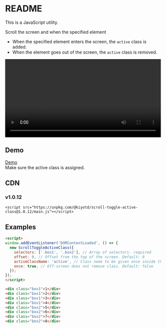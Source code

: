 # README

This is a JavaScript utility.  

Scroll the screen and when the specified element
- When the specified element enters the screen, the `active` class is added.
- When the element goes out of the screen, the `active` class is removed.

<video controls src="https://user-images.githubusercontent.com/41136135/236068882-596be7ce-b542-4ec2-9a62-83636b7f3200.mp4" width="100%"></video>

## Demo

[Demo](https://docs.kiyotd.com/scroll-toggle-active-class/demo/)  
Make sure the active class is assigned.

## CDN

### v1.0.12
```shell
<script src="https://unpkg.com/@kiyotd/scroll-toggle-active-class@1.0.12/main.js"></script>
````

## Examples

```html
<script>
window.addEventListener('DOMContentLoaded', () => {
  new ScrollToggleActiveClass({
    selectors: ['.box1', '.box2'], // Array of selectors. required
    offset: 0, // Offset from the top of the screen. Default: 0
    activeClassName: 'active', // Class name to be given once inside the screen. Default: 'active'
    once: true, // Off-screen does not remove class. Default: false
  });
});
</script>

<div class="box1">1</div>
<div class="box1">2</div>
<div class="box1">3</div>
<div class="box1">4</div>
<div class="box2">5</div>
<div class="box2">6</div>
<div class="box2">7</div>
<div class="box2">8</div>
```
